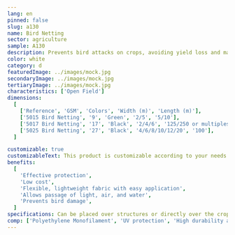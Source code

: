 ```yaml
---
lang: en
pinned: false
slug: a130
name: Bird Netting
sector: agriculture
sample: A130
description: Prevents bird attacks on crops, avoiding yield loss and maintaining quality. Due to its wider mesh, it does not interfere with sunlight penetration.
color: white
category: d
featuredImage: ../images/mock.jpg
secondaryImage: ../images/mock.jpg
tertiaryImage: ../images/mock.jpg
characteristics: ['Open Field']
dimensions:
  [
    ['Reference', 'GSM', 'Colors', 'Width (m)', 'Length (m)'],
    ['5015 Bird Netting', '9', 'Green', '2/5', '5/10'],
    ['5017 Bird Netting', '17', 'Black', '2/4/6', '125/250 or multiples'],
    ['5025 Bird Netting', '27', 'Black', '4/6/8/10/12/20', '100'],
  ]

customizable: true
customizableText: This product is customizable according to your needs. Contact us for more information.
benefits:
  [
    'Effective protection',
    'Low cost',
    'Flexible, lightweight fabric with easy application',
    'Allows passage of light, air, and water',
    'Prevents bird damage',
  ]
specifications: Can be placed over structures or directly over the crops. They are also suitable for covering livestock facilities such as chicken coops.
comp: ['Polyethylene Monofilament', 'UV protection', 'High durability and resistance']
---
```

